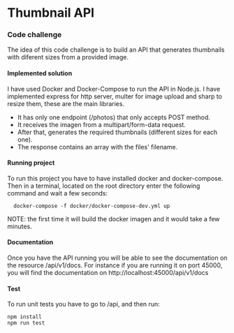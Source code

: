 # Thumbnail API

### Code challenge
The idea of this code challenge is to build an API that generates thumbnails with diferent sizes from a provided image.

#### Implemented solution
I have used Docker and Docker-Compose to run the API in Node.js. I have implemented express for http server, multer for image upload and sharp to resize them, these are the main libraries.

- It has only one endpoint (/photos) that only accepts POST method.
- It receives the imagen from a multipart/form-data request.
- After that, generates the required thumbnails (different sizes for each one).
- The response contains an array with the files' filename.

#### Running project

To run this project you have to have installed docker and docker-compose. Then in a terminal, located on the root directory enter the following command and wait a few seconds:

```
  docker-compose -f docker/docker-compose-dev.yml up
```

NOTE: the first time it will build the docker imagen and it would take a few minutes.

#### Documentation
Once you have the API running you will be able to see the documentation on the resource /api/v1/docs. For instance if you are running it on port 45000, you will find the documentation on http://localhost:45000/api/v1/docs

#### Test
To run unit tests you have to go to /api, and then run:
```
npm install
npm run test
```